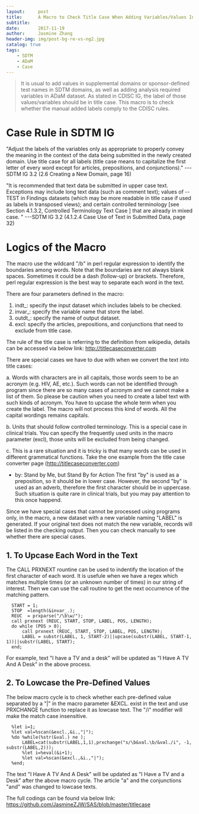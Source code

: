```yaml
---
layout:     post
title:      A Macro to Check Title Case When Adding Variables/Values Into SDTM/ADaM
subtitle:   
date:       2017-11-19
author:     Jasmine Zhang
header-img: img/post-bg-re-vs-ng2.jpg
catalog: true
tags:
    - SDTM
    - ADaM 
    - Case
---
```


> It is usual to add values in supplemental domains or sponsor-defined test names in SDTM domains, as well as adding analysis required variables in ADaM dataset. As stated in CDISC IG, the label of those values/variables should be in title case. This macro is to check whether the manual added labels comply to the CDISC rules.

# Case Rule in SDTM IG

"Adjust the labels of the variables only as appropriate to properly convey the meaning in the context of the data being submitted in the newly created domain. Use title case for all labels (title case means to capitalize the first letter of every word except for articles, prepositions, and conjunctions)."
                                                         ---SDTM IG 3.2 (2.6 Creating a New Domain, page 16)
                                                              
"It is recommended that text data be submitted in upper case text. Exceptions may include long text data (such as comment text); values of --TEST in Findings datasets (which may be more readable in title case if used as labels in transposed views); and certain controlled terminology [see Section 4.1.3.2, Controlled Terminology Text Case ] that are already in mixed case. "
                                                         ---SDTM IG 3.2 (4.1.2.4 Case Use of Text in Submitted Data, page 32)

# Logics of the Macro
The macro use the wildcard "/b" in perl regular expression to identify the boundaries among words. Note that the boundaries are not always blank spaces. Sometimes it could be a dash (follow-up) or brackets. Therefore, perl regular expression is the best way to separate each word in the text.

There are four parameters defined in the macro:
1. indt_: specify the input dataset which includes labels to be checked.
2. invar_: specify the variable name that store the label.
3. outdt_: specify the name of output dataset. 
4. excl: specify the articles, prepositions, and conjunctions that need to exclude from title case.

The rule of the title case is referring to the definition from wikipedia, details can be accessed via below link:
http://titlecaseconverter.com

There are special cases we have to due with when we convert the text into title cases:

a. Words with characters are in all capitals, those words seem to be an acronym (e.g. HIV, AE, etc.). Such words can not be identified through program since there are so many cases of acronym and we cannot make a list of them. So please be caution when you need to create a label text with such kinds of acronym. You have to upcase the whole term when you create the label. The macro will not process this kind of words. All the capital wordings remains capitals.

b. Units that should follow controlled terminology. This is a special case in clinical trials. You can specify the frequently used units in the macro parameter (excl), those units will be excluded from being changed.

c. This is a rare situation and it is tricky is that many words can be used in different grammatical functions. Take the one example from the title case converter page (http://titlecaseconverter.com) 
  - by: Stand by Me, but Stand By for Action
  The first "by" is used as a preposition, so it should be in lower case. However, the second "by" is used as an adverb, therefore the first character should be in uppercase. 
  Such situation is quite rare in clinical trials, but you may pay attention to this once happend.

Since we have special cases that cannot be processed using programs only, in the macro, a new dataset with a new variable naming "LABEL" is generated. If your original text does not match the new variable, records will be listed in the checking output. Then you can check manually to see whether there are special cases.


## 1. To Upcase Each Word in the Text
The CALL PRXNEXT rountine can be used to indentify the location of the first character of each word. It is usefule when we have a regex which matches multiple times (or an unknown number of times) in our string of interest. Then we can use the call routine to get the next occurrence of the matching pattern.

      START = 1;
      STOP  =length(&invar_.);
      REUC  = prxparse("/\b\w/");
      call prxnext (REUC, START, STOP, LABEL, POS, LENGTH);
      do while (POS > 0);
          call prxnext (REUC, START, STOP, LABEL, POS, LENGTH);
          LABEL = substr(LABEL, 1, START-2)||upcase(substr(LABEL, START-1, 1))||substr(LABEL, START);
      end; 

For example, text "I have a TV and a desk" will be updated as "I Have A TV And A Desk" in the above process.

## 2. To Lowcase the Pre-Defined Values
The below macro cycle is to check whether each pre-defined value separated by a "|" in the macro parameter &EXCL. exist in the text and use PRXCHANGE function to replace it as lowcase text.  The "/i" modifier will make the match case insensitive. 

      %let i=1;
      %let val=%scan(&excl.,&i.,"|");
      %do %while(%str(&val.) ne );
          LABEL=cat(substr(LABEL,1,1),prxchange("s/\b&val.\b/&val./i", -1, substr(LABEL,2)));
          %let i=%eval(&i+1);
          %let val=%scan(&excl.,&i.,"|");
      %end;

The text "I Have A TV And A Desk" will be updated as "I Have a TV and a Desk" after the above macro cycle. The article "a" and the conjunctions "and" was changed to lowcase texts.

The full codings can be found via below link:
https://github.com/JasmineZJW/SAS/blob/master/titlecase
